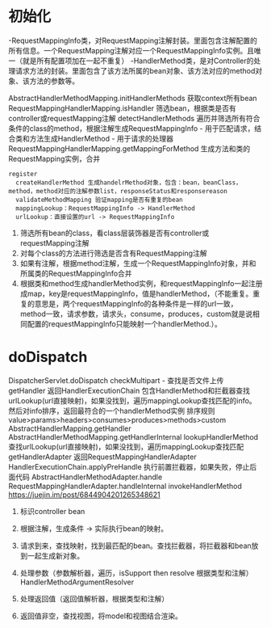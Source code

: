 # 初始化
-RequestMappingInfo类，对RequestMapping注解封装。里面包含注解配置的所有信息。一个RequestMapping注解对应一个RequestMappingInfo实例。且唯一（就是所有配置项加在一起不重复）
-HandlerMethod类，是对Controller的处理请求方法的封装。里面包含了该方法所属的bean对象、该方法对应的method对象、该方法的参数等。

AbstractHandlerMethodMapping.initHandlerMethods 获取context所有bean
  RequestMappingHandlerMapping.isHandler 筛选bean，根据类是否有controller或requestMapping注解 
  detectHandlerMethods 遍历并筛选所有符合条件的class的method，根据注解生成RequestMappingInfo - 用于匹配请求，结合类和方法生成HandlerMethod - 用于请求的处理器
    RequestMappingHandlerMapping.getMappingForMethod 生成方法和类的RequestMapping实例，合并

    register 
      createHandlerMethod 生成handelrMethod对象，包含：bean，beanClass，method，method对应的注解参数list，responseStatus和responsereason
      validateMethodMapping 验证mapping是否有重复的bean
      mappingLookup：RequestMappingInfo -> HandlerMethod
      urlLookup：直接设置的url -> RequestMappingInfo 



1. 筛选所有bean的class，看class层装饰器是否有controller或requestMapping注解 
2. 对每个class的方法进行筛选是否含有RequestMapping注解
3. 如果有注解，根据method注解，生成一个RequestMappingInfo对象，并和所属类的RequestMappingInfo合并
4. 根据类和method生成handlerMethod实例，和requestMappingInfo一起注册成map，key是requestMappingInfo，值是handlerMethod，（不能重复。重复的意思是，两个requestMappingInfo的各种条件是一样的url一致，method一致，请求参数，请求头，consume，produces，custom就是说相同配置的requestMappingInfo只能映射一个handlerMethod.）。

# doDispatch

DispatcherServlet.doDispatch
  checkMultipart - 查找是否文件上传
  getHandler  返回HandlerExecutionChain 包含HandlerMethod和拦截器查找urlLookup(url直接映射)，如果没找到，遍历mappingLookup查找匹配的info。然后对info排序，返回最符合的一个handlerMethod实例 排序规则 value>params>headers>consumes>produces>methods>custom
    AbstractHandlerMapping.getHandler
      AbstractHandlerMethodMapping.getHandlerInternal
        lookupHandlerMethod 查找urlLookup(url直接映射)，如果没找到，遍历mappingLookup查找匹配
  getHandlerAdapter 返回RequestMappingHandlerAdapter
 HandlerExecutionChain.applyPreHandle 执行前置拦截器，如果失败，停止后面代码
 AbstractHandlerMethodAdapter.handle 
  RequestMappingHandlerAdapter.handleInternal 
    invokeHandlerMethod https://juejin.im/post/6844904201265348621

    

1. 标识controller bean
2. 根据注解，生成条件 -> 实际执行bean的映射。


3. 请求到来，查找映射，找到最匹配的bean。查找拦截器，将拦截器和bean放到一起生成新对象。
4. 处理参数（参数解析器，遍历，isSupport then resolve 根据类型和注解）HandlerMethodArgumentResolver
5. 处理返回值（返回值解析器，根据类型和注解）
6. 返回值非空，查找视图，将model和视图结合渲染。

